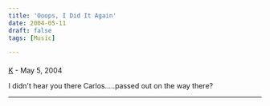 ```yaml
---
title: 'Ooops, I Did It Again'
date: 2004-05-11
draft: false
tags: [Music]

---
```



#### 
[K]( "none@all.com") - <time datetime="2004-05-14 07:32:21">May 5, 2004</time>

I didn't hear you there Carlos.....passed out on the way there?
<hr />
